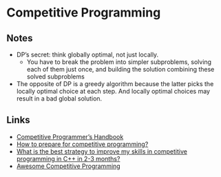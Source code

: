 # Competitive Programming

## Notes

* DP’s secret: think globally optimal, not just locally.
  * You have to break the problem into simpler subproblems, solving each of them just once, and building the solution combining these solved subproblems
* The opposite of DP is a greedy algorithm because the latter picks the locally optimal choice at each step. And locally optimal choices may result in a bad global solution.

## Links

* [Competitive Programmer’s Handbook](https://cses.fi/book.pdf)
* [How to prepare for competitive programming?](https://medium.com/@andreimargeloiu/how-to-prepare-for-competitive-programming-396d557e0c12)
* [What is the best strategy to improve my skills in competitive programming in C++ in 2-3 months?](https://www.quora.com/What-is-the-best-strategy-to-improve-my-skills-in-competitive-programming-in-C++-in-2-3-months)
* [Awesome Competitive Programming](https://github.com/lnishan/awesome-competitive-programming#readme)

